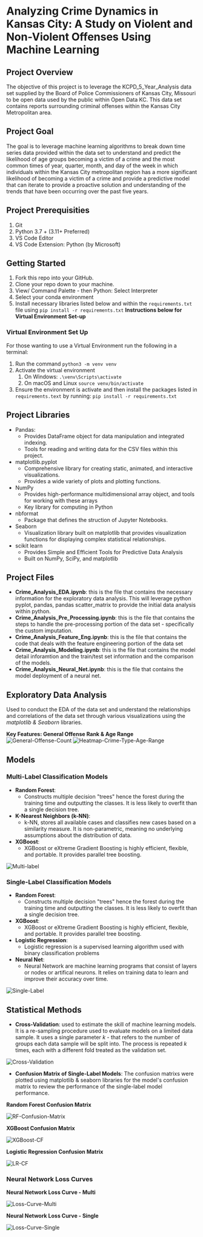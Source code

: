 # Analyzing Crime Dynamics in Kansas City: A Study on Violent and Non-Violent Offenses Using Machine Learning

## Project Overview
The objective of this project is to leverage the KCPD_5_Year_Analysis data set supplied by the Board of Police Commissioners of Kansas City, Missouri to be open data used by the public within Open Data KC. This data set contains reports surrounding criminal offenses within the Kansas City Metropolitan area. 

## Project Goal
The goal is to leverage machine learning algorithms to break down time series data provided within the data set to understand and predict the likelihood of age groups becoming a victim of a crime and the most common times of year, quarter, month, and day of the week in which individuals within the Kansas City metropolitan region has a more significant likelihood of becoming a victim of a crime and provide a predictive model that can iterate to provide a proactive solution and understanding of the trends that have been occurring over the past five years. 

## Project Prerequisities
1. Git
1. Python 3.7 + (3.11+ Preferred)
1. VS Code Editor
1. VS Code Extension: Python (by Microsoft)


## Getting Started 
1. Fork this repo into your GitHub.
1. Clone your repo down to your machine.
1. View/ Command Palette - then Python: Select Interpreter
1. Select your conda environment
1. Install necessary libraries listed below and within the `requirements.txt` file using `pip install -r requirements.txt` **Instructions below for Virtual Environment Set-up**

### Virtual Environment Set Up
For those wanting to use a Virtual Environment run the following in a terminal:
1. Run the command `python3 -m venv venv`
1. Activate the virtual environment
    1. On Windows: `.\venv\Scripts\activate`
    1. On macOS and Linux `source venv/bin/activate`
1. Ensure the environment is activate and then install the packages listed in `requirements.text` by running: `pip install -r requirements.txt`

## Project Libraries
- Pandas:
    - Provides DataFrame object for data manipulation and integrated indexing.
    - Tools for reading and writing data for the CSV files within this project. 
- matplotlib.pyplot
    - Comprehensive library for creating static, animated, and interactive visualizations.
    - Provides a wide variety of plots and plotting functions.
- NumPy
    - Provides high-performance multidimensional array object, and tools for working with these arrays
    - Key library for computing in Python
- nbformat
    - Package that defines the struction of Jupyter Notebooks.
- Seaborn
    - Visualization library built on matplotlib that provides visualization functions for displaying complex statistical relationships.
- scikit learn
    - Provides Simple and Efficient Tools for Predictive Data Analysis
    - Built on NumPy, SciPy, and matplotlib

## Project Files

- **Crime_Analysis_EDA.ipynb**: this is the file that contains the necessary information for the exploratory data analysis. This will leverage python pyplot, pandas, pandas scatter_matrix to provide the initial data analysis within python. 
- **Crime_Analysis_Pre_Processing.ipynb**: this is the file that contains the steps to handle the pre-processing portion of the data set - specifically the custom imputation.
- **Crime_Analysis_Feature_Eng.ipynb**: this is the file that contains the code that deals with the feature engineering portion of the data set
- **Crime_Analysis_Modeling.ipynb**: this is the file that contains the model detail inforamtion and the train/test set information and the comparison of the models. 
- **Crime_Analysis_Neural_Net.ipynb**: this is the file that contains the model deployment of a neural net.

## Exploratory Data Analysis
Used to conduct the EDA of the data set and understand the relationships and correlations of the data set through various visualizations using the *matplotlib & Seaborn* libraries.

**Key Features: General Offense Rank & Age Range**
![General-Offense-Count](Screenshots/General-Offense-Counts.png)
![Heatmap-Crime-Type-Age-Range](Screenshots/Heatmap-of-Age-Range.png)

## Models

### Multi-Label Classification Models
- **Random Forest**:
    - Constructs multiple decision "trees" hence the forest during the training time and outputting the classes. It is less likely to overfit than a single decision tree. 
- **K-Nearest Neighbors (k-NN)**: 
    - k-NN, stores all available cases and classifies new cases based on a similarity measure. It is non-parametric, meaning no underlying assumptions about the distribution of data.
- **XGBoost**: 
    - XGBoost or eXtreme Gradient Boosting is highly efficient, flexible, and portable. It provides parallel tree boosting.

![Multi-label](Screenshots/Model-multi.png)

### Single-Label Classification Models
- **Random Forest**:
    - Constructs multiple decision "trees" hence the forest during the training time and outputting the classes. It is less likely to overfit than a single decision tree. 
- **XGBoost**: 
    - XGBoost or eXtreme Gradient Boosting is highly efficient, flexible, and portable. It provides parallel tree boosting.
- **Logistic Regression**:
    - Logistic regression is a supervised learning algorithm used with binary classification problems
- **Neural Net**:
    - Neural Network are machine learning programs that consist of layers or nodes or artifical neurons. It relies on training data to learn and improve their accuracy over time.

![Single-Label](Screenshots/single-label.png)

## Statistical Methods
- **Cross-Validation**: used to estimate the skill of machine learning models. It is a re-sampling procedure used to evaluate models on a limited data sample. It uses a single parameter *k* - that refers to the number of groups each data sample will be split into. The process is repeated *k* times, each with a different fold treated as the validation set. 

![Cross-Validation](Screenshots/cross-validation.png)
- **Confusion Matrix of Single-Label Models**: The confusion matrixs were plotted using matplotlib & seaborn libraries for the model's confusion matrix to review the performance of the single-label model performance. 

**Random Forest Confusion Matrix**

![RF-Confusion-Matrix](Screenshots/Random-Forest-cf.png)

**XGBoost Confusion Matrix**

![XGBoost-CF](Screenshots/XGBoost-cf.png)

**Logistic Regression Confusion Matrix**

![LR-CF](Screenshots/LR-CF.png)

### Neural Network Loss Curves
**Neural Network Loss Curve - Multi**

![Loss-Curve-Multi](Screenshots/Loss-Curve-Multi.png)

**Neural Network Loss Curve - Single**

![Loss-Curve-Single](Screenshots/Loss-Curve-Single.png)

